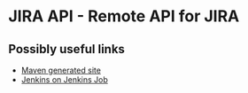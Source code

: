 JIRA API - Remote API for JIRA
==============================

Possibly useful links
---------------------

* [Maven generated site](http://jenkinsci.github.com/lib-jira-api/)
* [Jenkins on Jenkins Job](https://ci.jenkins.io/job/jenkinsci-libraries/job/lib-jira-api/)

